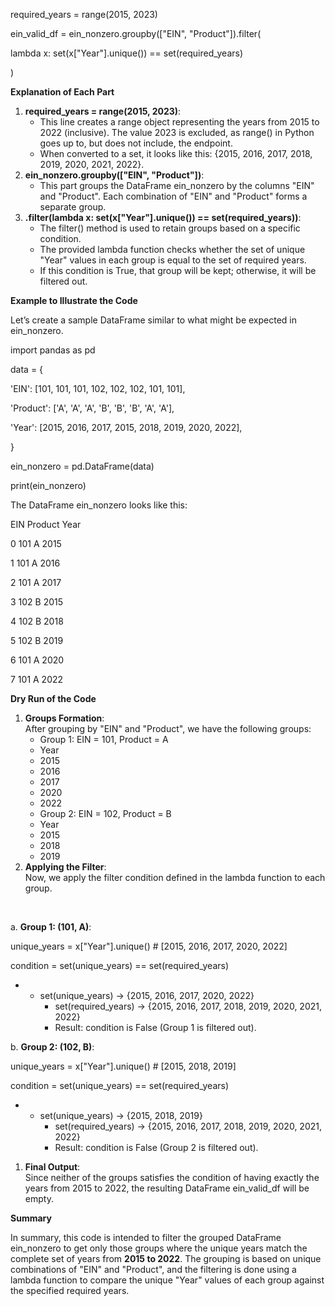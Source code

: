 required_years = range(2015, 2023)

ein_valid_df = ein_nonzero.groupby(\["EIN", "Product"\]).filter(

lambda x: set(x\["Year"\].unique()) == set(required_years)

)

**Explanation of Each Part**

1. **required_years = range(2015, 2023)**:
    - This line creates a range object representing the years from 2015 to 2022 (inclusive). The value 2023 is excluded, as range() in Python goes up to, but does not include, the endpoint.
    - When converted to a set, it looks like this: {2015, 2016, 2017, 2018, 2019, 2020, 2021, 2022}.
2. **ein_nonzero.groupby(\["EIN", "Product"\])**:
    - This part groups the DataFrame ein_nonzero by the columns "EIN" and "Product". Each combination of "EIN" and "Product" forms a separate group.
3. **.filter(lambda x: set(x\["Year"\].unique()) == set(required_years))**:
    - The filter() method is used to retain groups based on a specific condition.
    - The provided lambda function checks whether the set of unique "Year" values in each group is equal to the set of required years.
    - If this condition is True, that group will be kept; otherwise, it will be filtered out.

**Example to Illustrate the Code**

Let’s create a sample DataFrame similar to what might be expected in ein_nonzero.

import pandas as pd

data = {

'EIN': \[101, 101, 101, 102, 102, 102, 101, 101\],

'Product': \['A', 'A', 'A', 'B', 'B', 'B', 'A', 'A'\],

'Year': \[2015, 2016, 2017, 2015, 2018, 2019, 2020, 2022\],

}

ein_nonzero = pd.DataFrame(data)

print(ein_nonzero)

The DataFrame ein_nonzero looks like this:

EIN Product Year

0 101 A 2015

1 101 A 2016

2 101 A 2017

3 102 B 2015

4 102 B 2018

5 102 B 2019

6 101 A 2020

7 101 A 2022

**Dry Run of the Code**

1. **Groups Formation**:  
    After grouping by "EIN" and "Product", we have the following groups:
    - Group 1: EIN = 101, Product = A
    - Year
    - 2015
    - 2016
    - 2017
    - 2020
    - 2022
    - Group 2: EIN = 102, Product = B
    - Year
    - 2015
    - 2018
    - 2019
2. **Applying the Filter**:  
    Now, we apply the filter condition defined in the lambda function to each group.

&nbsp;

a. **Group 1: (101, A)**:

unique_years = x\["Year"\].unique() # \[2015, 2016, 2017, 2020, 2022\]

condition = set(unique_years) == set(required_years)

- - set(unique_years) → {2015, 2016, 2017, 2020, 2022}
    - set(required_years) → {2015, 2016, 2017, 2018, 2019, 2020, 2021, 2022}
    - Result: condition is False (Group 1 is filtered out).

b. **Group 2: (102, B)**:

unique_years = x\["Year"\].unique() # \[2015, 2018, 2019\]

condition = set(unique_years) == set(required_years)

- - set(unique_years) → {2015, 2018, 2019}
    - set(required_years) → {2015, 2016, 2017, 2018, 2019, 2020, 2021, 2022}
    - Result: condition is False (Group 2 is filtered out).

1. **Final Output**:  
    Since neither of the groups satisfies the condition of having exactly the years from 2015 to 2022, the resulting DataFrame ein_valid_df will be empty.

**Summary**

In summary, this code is intended to filter the grouped DataFrame ein_nonzero to get only those groups where the unique years match the complete set of years from **2015 to 2022**. The grouping is based on unique combinations of "EIN" and "Product", and the filtering is done using a lambda function to compare the unique "Year" values of each group against the specified required years.
